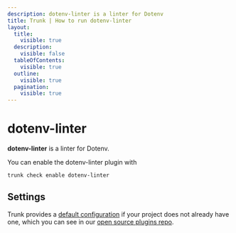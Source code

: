 ```yaml
---
description: dotenv-linter is a linter for Dotenv
title: Trunk | How to run dotenv-linter
layout:
  title:
    visible: true
  description:
    visible: false
  tableOfContents:
    visible: true
  outline:
    visible: true
  pagination:
    visible: true
---
```


# dotenv-linter

**dotenv-linter** is a linter for Dotenv.

You can enable the dotenv-linter plugin with

```shell
trunk check enable dotenv-linter
```

## Settings



Trunk provides a [default configuration](https://github.com/trunk-io/plugins/tree/main/linters/dotenv-linter) if your project does not already have one,
which you can see in our [open source plugins repo](https://github.com/trunk-io/plugins/tree/main).
